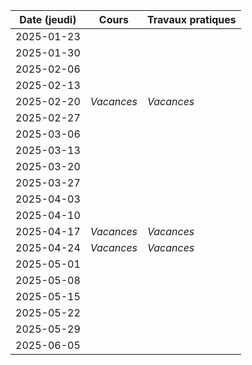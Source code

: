 | Date (jeudi) | Cours      | Travaux pratiques |
| :----------: | ---------- | ----------------- |
|  2025-01-23  |            |                   |
|  2025-01-30  |            |                   |
|  2025-02-06  |            |                   |
|  2025-02-13  |            |                   |
|  2025-02-20  | _Vacances_ | _Vacances_        |
|  2025-02-27  |            |                   |
|  2025-03-06  |            |                   |
|  2025-03-13  |            |                   |
|  2025-03-20  |            |                   |
|  2025-03-27  |            |                   |
|  2025-04-03  |            |                   |
|  2025-04-10  |            |                   |
|  2025-04-17  | _Vacances_ | _Vacances_        |
|  2025-04-24  | _Vacances_ | _Vacances_        |
|  2025-05-01  |            |                   |
|  2025-05-08  |            |                   |
|  2025-05-15  |            |                   |
|  2025-05-22  |            |                   |
|  2025-05-29  |            |                   |
|  2025-06-05  |            |                   |
